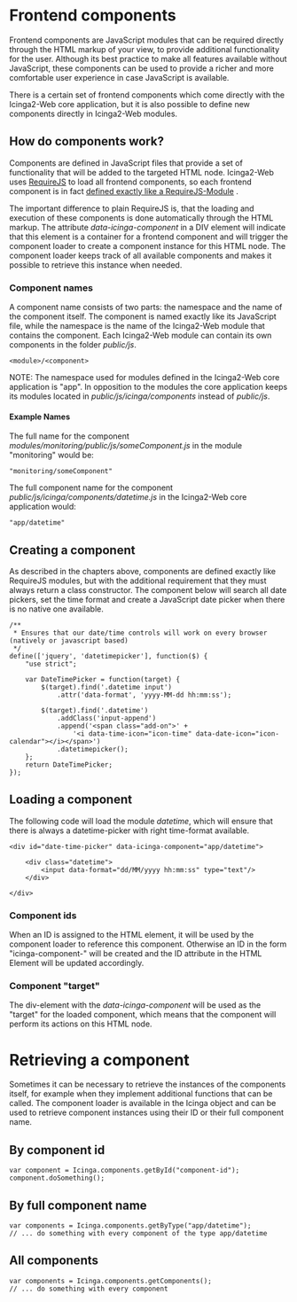# Frontend components

Frontend components are JavaScript modules that can be required directly through the HTML markup of
your view, to provide additional functionality for the user. Although its best practice to
make all features available without JavaScript, these components can be used to provide a richer
and more comfortable user experience in case JavaScript is available.

There is a certain set of frontend components which come directly with the Icinga2-Web core application,
but it is also possible to define new components directly in Icinga2-Web modules.


## How do components work?

Components are defined in JavaScript files that provide a set of functionality that will be added to the
targeted HTML node. Icinga2-Web uses [RequireJS](http://requirejs.org) to load
all frontend components, so each frontend component is in fact
[defined exactly like a RequireJS-Module](http://requirejs.org/docs/api.html#define) .

The important difference to plain RequireJS is, that the loading and execution of these components is
done automatically through the HTML markup. The attribute *data-icinga-component* in a DIV
element will indicate that this element is a container for a frontend component and will trigger
the component loader to create a component instance for this HTML node. The component loader
keeps track of all available components and makes it possible to retrieve this instance when needed.


### Component names

A component name consists of two parts: the namespace and the name of the component itself. The component
is named exactly like its JavaScript file, while the namespace is the name of the Icinga2-Web module that contains
the component. Each Icinga2-Web module can contain its own components in the folder *public/js*.

    <module>/<component>


NOTE: The namespace used for modules defined in the Icinga2-Web core application is "app". In opposition to
the modules the core application keeps its modules located in *public/js/icinga/components*
instead of *public/js*.


#### Example Names


The full name for the component *modules/monitoring/public/js/someComponent.js* in the module "monitoring" would be:

    "monitoring/someComponent"


The full component name for the component *public/js/icinga/components/datetime.js* in the Icinga2-Web core application
would:

    "app/datetime"


## Creating a component

As described in the chapters above, components are defined exactly like RequireJS modules, but
with the additional requirement that they must always return a class constructor. The component below will
search all date pickers, set the time format and create a JavaScript date picker when there is no native one
available.

    /**
     * Ensures that our date/time controls will work on every browser (natively or javascript based)
     */
    define(['jquery', 'datetimepicker'], function($) {
        "use strict";

        var DateTimePicker = function(target) {
            $(target).find('.datetime input')
                .attr('data-format', 'yyyy-MM-dd hh:mm:ss');

            $(target).find('.datetime')
                .addClass('input-append')
                .append('<span class="add-on">' +
                    '<i data-time-icon="icon-time" data-date-icon="icon-calendar"></i></span>')
                .datetimepicker();
        };
        return DateTimePicker;
    });


## Loading a component

The following code will load the module *datetime*, which will ensure that there is always a datetime-picker
with right time-format available.

    <div id="date-time-picker" data-icinga-component="app/datetime">

        <div class="datetime">
            <input data-format="dd/MM/yyyy hh:mm:ss" type="text"/>
        </div>

    </div>


### Component ids

When an ID is assigned to the HTML element, it will be used by the component loader to reference this
component. Otherwise an ID in the form "icinga-component-<ID>" will be created and the ID attribute in the
HTML Element will be updated accordingly.


### Component "target"

The div-element with the *data-icinga-component* will be used as the "target" for the loaded component,
which means that the component will perform its actions on this HTML node.



# Retrieving a component

Sometimes it can be necessary to retrieve the instances of the components itself, for example when they implement
additional functions that can be called. The component loader is available in the Icinga object and can be used
to retrieve component instances using their ID or their full component name.


## By component id

    var component = Icinga.components.getById("component-id");
    component.doSomething();


## By full component name

    var components = Icinga.components.getByType("app/datetime");
    // ... do something with every component of the type app/datetime

## All components

    var components = Icinga.components.getComponents();
    // ... do something with every component
